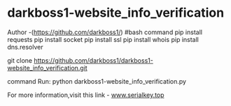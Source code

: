 # darkboss1-website_info_verification
Author -(https://github.com/darkboss1/)
#bash
command 
pip install requests
pip install socket
pip install ssl
pip install whois
pip install dns.resolver

git clone https://github.com/darkboss1/darkboss1-website_info_verification.git

command Run: python darkboss1-website_info_verification.py


For more information,visit this link - www.serialkey.top
